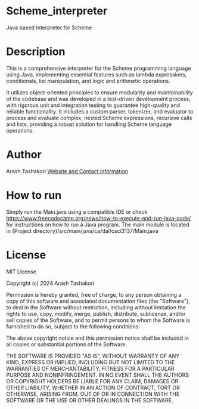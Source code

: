 # Scheme_interpreter
Java based Interpreter for Scheme


# Description
This is a comprehensive interpreter for the Scheme programming language using Java, implementing essential features such as lambda expressions, conditionals, list manipulation, and logic and arithmetic operations.

It utilizes object-oriented principles to ensure modularity and maintainability of the codebase and was developed in a test-driven development process, with rigorous unit and integration testing to guarantee high-quality and reliable functionality. It includes a custom parser, tokenizer, and evaluator to process and evaluate complex, nested Scheme expressions, recursive calls and lists, providing a robust solution for handling Scheme language operations.

# Author
Arash Tashakori
[Website and Contact information](https://arashtash.github.io/)

# How to run

Simply run the Main.java using a compatible IDE or check https://www.freecodecamp.org/news/how-to-execute-and-run-java-code/ for instructions on how to run a Java program. The main module is located in {Project directory}/src/main/java/ca/dal/csci3137/Main.java

# License

MIT License

Copyright (c) 2024 Arash Tashakori

Permission is hereby granted, free of charge, to any person obtaining a copy
of this software and associated documentation files (the "Software"), to deal
in the Software without restriction, including without limitation the rights
to use, copy, modify, merge, publish, distribute, sublicense, and/or sell
copies of the Software, and to permit persons to whom the Software is
furnished to do so, subject to the following conditions:

The above copyright notice and this permission notice shall be included in all
copies or substantial portions of the Software.

THE SOFTWARE IS PROVIDED "AS IS", WITHOUT WARRANTY OF ANY KIND, EXPRESS OR
IMPLIED, INCLUDING BUT NOT LIMITED TO THE WARRANTIES OF MERCHANTABILITY,
FITNESS FOR A PARTICULAR PURPOSE AND NONINFRINGEMENT. IN NO EVENT SHALL THE
AUTHORS OR COPYRIGHT HOLDERS BE LIABLE FOR ANY CLAIM, DAMAGES OR OTHER
LIABILITY, WHETHER IN AN ACTION OF CONTRACT, TORT OR OTHERWISE, ARISING FROM,
OUT OF OR IN CONNECTION WITH THE SOFTWARE OR THE USE OR OTHER DEALINGS IN THE
SOFTWARE.

